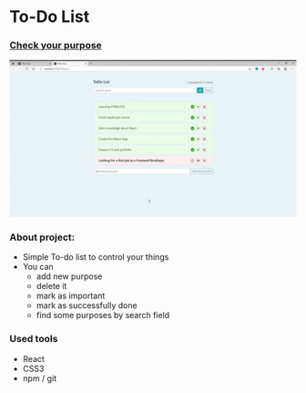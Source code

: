 # To-Do List

### [Check your purpose](https://pavelchugreev.github.io/ToDoList/)

![Project preview](./public/readme.gif)

### About project:
* Simple To-do list to control your things
* You can
    - add new purpose
    - delete it
    - mark as important
    - mark as successfully done
    - find some purposes by search field

### Used tools
* React
* CSS3 
* npm / git